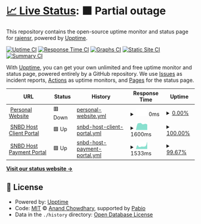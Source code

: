 # [📈 Live Status](https://rajensr.github.io/personal_uptime_monitor): <!--live status--> **🟧 Partial outage**

This repository contains the open-source uptime monitor and status page for [rajensr](https://rajensr.github.io/personal_uptime_monitor), powered by [Upptime](https://github.com/upptime/upptime).

[![Uptime CI](https://github.com/rajensr/personal_uptime_monitor/workflows/Uptime%20CI/badge.svg)](https://github.com/rajensr/personal_uptime_monitor/actions?query=workflow%3A%22Uptime+CI%22)
[![Response Time CI](https://github.com/rajensr/personal_uptime_monitor/workflows/Response%20Time%20CI/badge.svg)](https://github.com/rajensr/personal_uptime_monitor/actions?query=workflow%3A%22Response+Time+CI%22)
[![Graphs CI](https://github.com/rajensr/personal_uptime_monitor/workflows/Graphs%20CI/badge.svg)](https://github.com/rajensr/personal_uptime_monitor/actions?query=workflow%3A%22Graphs+CI%22)
[![Static Site CI](https://github.com/rajensr/personal_uptime_monitor/workflows/Static%20Site%20CI/badge.svg)](https://github.com/rajensr/personal_uptime_monitor/actions?query=workflow%3A%22Static+Site+CI%22)
[![Summary CI](https://github.com/rajensr/personal_uptime_monitor/workflows/Summary%20CI/badge.svg)](https://github.com/rajensr/personal_uptime_monitor/actions?query=workflow%3A%22Summary+CI%22)

With [Upptime](https://upptime.js.org), you can get your own unlimited and free uptime monitor and status page, powered entirely by a GitHub repository. We use [Issues](https://github.com/rajensr/personal_uptime_monitor/issues) as incident reports, [Actions](https://github.com/rajensr/personal_uptime_monitor/actions) as uptime monitors, and [Pages](https://rajensr.github.io/personal_uptime_monitor) for the status page.

<!--start: status pages-->
<!-- This summary is generated by Upptime (https://github.com/upptime/upptime) -->
<!-- Do not edit this manually, your changes will be overwritten -->
<!-- prettier-ignore -->
| URL | Status | History | Response Time | Uptime |
| --- | ------ | ------- | ------------- | ------ |
| <img alt="" src="https://icons.duckduckgo.com/ip3/rajensikder.com.ico" height="13"> [Personal Website](https://rajensikder.com/) | 🟥 Down | [personal-website.yml](https://github.com/rajensr/personal_uptime_monitor/commits/HEAD/history/personal-website.yml) | <details><summary><img alt="Response time graph" src="./graphs/personal-website/response-time-week.png" height="20"> 0ms</summary><br><a href="https://uptime.rajensikder.com/history/personal-website"><img alt="Response time 0" src="https://img.shields.io/endpoint?url=https%3A%2F%2Fraw.githubusercontent.com%2Frajensr%2Fpersonal_uptime_monitor%2FHEAD%2Fapi%2Fpersonal-website%2Fresponse-time.json"></a><br><a href="https://uptime.rajensikder.com/history/personal-website"><img alt="24-hour response time 0" src="https://img.shields.io/endpoint?url=https%3A%2F%2Fraw.githubusercontent.com%2Frajensr%2Fpersonal_uptime_monitor%2FHEAD%2Fapi%2Fpersonal-website%2Fresponse-time-day.json"></a><br><a href="https://uptime.rajensikder.com/history/personal-website"><img alt="7-day response time 0" src="https://img.shields.io/endpoint?url=https%3A%2F%2Fraw.githubusercontent.com%2Frajensr%2Fpersonal_uptime_monitor%2FHEAD%2Fapi%2Fpersonal-website%2Fresponse-time-week.json"></a><br><a href="https://uptime.rajensikder.com/history/personal-website"><img alt="30-day response time 0" src="https://img.shields.io/endpoint?url=https%3A%2F%2Fraw.githubusercontent.com%2Frajensr%2Fpersonal_uptime_monitor%2FHEAD%2Fapi%2Fpersonal-website%2Fresponse-time-month.json"></a><br><a href="https://uptime.rajensikder.com/history/personal-website"><img alt="1-year response time 0" src="https://img.shields.io/endpoint?url=https%3A%2F%2Fraw.githubusercontent.com%2Frajensr%2Fpersonal_uptime_monitor%2FHEAD%2Fapi%2Fpersonal-website%2Fresponse-time-year.json"></a></details> | <details><summary><a href="https://uptime.rajensikder.com/history/personal-website">0.00%</a></summary><a href="https://uptime.rajensikder.com/history/personal-website"><img alt="All-time uptime 0.00%" src="https://img.shields.io/endpoint?url=https%3A%2F%2Fraw.githubusercontent.com%2Frajensr%2Fpersonal_uptime_monitor%2FHEAD%2Fapi%2Fpersonal-website%2Fuptime.json"></a><br><a href="https://uptime.rajensikder.com/history/personal-website"><img alt="24-hour uptime 0.00%" src="https://img.shields.io/endpoint?url=https%3A%2F%2Fraw.githubusercontent.com%2Frajensr%2Fpersonal_uptime_monitor%2FHEAD%2Fapi%2Fpersonal-website%2Fuptime-day.json"></a><br><a href="https://uptime.rajensikder.com/history/personal-website"><img alt="7-day uptime 0.00%" src="https://img.shields.io/endpoint?url=https%3A%2F%2Fraw.githubusercontent.com%2Frajensr%2Fpersonal_uptime_monitor%2FHEAD%2Fapi%2Fpersonal-website%2Fuptime-week.json"></a><br><a href="https://uptime.rajensikder.com/history/personal-website"><img alt="30-day uptime 0.00%" src="https://img.shields.io/endpoint?url=https%3A%2F%2Fraw.githubusercontent.com%2Frajensr%2Fpersonal_uptime_monitor%2FHEAD%2Fapi%2Fpersonal-website%2Fuptime-month.json"></a><br><a href="https://uptime.rajensikder.com/history/personal-website"><img alt="1-year uptime 0.00%" src="https://img.shields.io/endpoint?url=https%3A%2F%2Fraw.githubusercontent.com%2Frajensr%2Fpersonal_uptime_monitor%2FHEAD%2Fapi%2Fpersonal-website%2Fuptime-year.json"></a></details>
| <img alt="" src="https://icons.duckduckgo.com/ip3/app.snbdhost.com.ico" height="13"> [SNBD Host Client Portal](https://app.snbdhost.com/) | 🟩 Up | [snbd-host-client-portal.yml](https://github.com/rajensr/personal_uptime_monitor/commits/HEAD/history/snbd-host-client-portal.yml) | <details><summary><img alt="Response time graph" src="./graphs/snbd-host-client-portal/response-time-week.png" height="20"> 1600ms</summary><br><a href="https://uptime.rajensikder.com/history/snbd-host-client-portal"><img alt="Response time 2405" src="https://img.shields.io/endpoint?url=https%3A%2F%2Fraw.githubusercontent.com%2Frajensr%2Fpersonal_uptime_monitor%2FHEAD%2Fapi%2Fsnbd-host-client-portal%2Fresponse-time.json"></a><br><a href="https://uptime.rajensikder.com/history/snbd-host-client-portal"><img alt="24-hour response time 1491" src="https://img.shields.io/endpoint?url=https%3A%2F%2Fraw.githubusercontent.com%2Frajensr%2Fpersonal_uptime_monitor%2FHEAD%2Fapi%2Fsnbd-host-client-portal%2Fresponse-time-day.json"></a><br><a href="https://uptime.rajensikder.com/history/snbd-host-client-portal"><img alt="7-day response time 1600" src="https://img.shields.io/endpoint?url=https%3A%2F%2Fraw.githubusercontent.com%2Frajensr%2Fpersonal_uptime_monitor%2FHEAD%2Fapi%2Fsnbd-host-client-portal%2Fresponse-time-week.json"></a><br><a href="https://uptime.rajensikder.com/history/snbd-host-client-portal"><img alt="30-day response time 2405" src="https://img.shields.io/endpoint?url=https%3A%2F%2Fraw.githubusercontent.com%2Frajensr%2Fpersonal_uptime_monitor%2FHEAD%2Fapi%2Fsnbd-host-client-portal%2Fresponse-time-month.json"></a><br><a href="https://uptime.rajensikder.com/history/snbd-host-client-portal"><img alt="1-year response time 2405" src="https://img.shields.io/endpoint?url=https%3A%2F%2Fraw.githubusercontent.com%2Frajensr%2Fpersonal_uptime_monitor%2FHEAD%2Fapi%2Fsnbd-host-client-portal%2Fresponse-time-year.json"></a></details> | <details><summary><a href="https://uptime.rajensikder.com/history/snbd-host-client-portal">100.00%</a></summary><a href="https://uptime.rajensikder.com/history/snbd-host-client-portal"><img alt="All-time uptime 100.00%" src="https://img.shields.io/endpoint?url=https%3A%2F%2Fraw.githubusercontent.com%2Frajensr%2Fpersonal_uptime_monitor%2FHEAD%2Fapi%2Fsnbd-host-client-portal%2Fuptime.json"></a><br><a href="https://uptime.rajensikder.com/history/snbd-host-client-portal"><img alt="24-hour uptime 100.00%" src="https://img.shields.io/endpoint?url=https%3A%2F%2Fraw.githubusercontent.com%2Frajensr%2Fpersonal_uptime_monitor%2FHEAD%2Fapi%2Fsnbd-host-client-portal%2Fuptime-day.json"></a><br><a href="https://uptime.rajensikder.com/history/snbd-host-client-portal"><img alt="7-day uptime 100.00%" src="https://img.shields.io/endpoint?url=https%3A%2F%2Fraw.githubusercontent.com%2Frajensr%2Fpersonal_uptime_monitor%2FHEAD%2Fapi%2Fsnbd-host-client-portal%2Fuptime-week.json"></a><br><a href="https://uptime.rajensikder.com/history/snbd-host-client-portal"><img alt="30-day uptime 100.00%" src="https://img.shields.io/endpoint?url=https%3A%2F%2Fraw.githubusercontent.com%2Frajensr%2Fpersonal_uptime_monitor%2FHEAD%2Fapi%2Fsnbd-host-client-portal%2Fuptime-month.json"></a><br><a href="https://uptime.rajensikder.com/history/snbd-host-client-portal"><img alt="1-year uptime 100.00%" src="https://img.shields.io/endpoint?url=https%3A%2F%2Fraw.githubusercontent.com%2Frajensr%2Fpersonal_uptime_monitor%2FHEAD%2Fapi%2Fsnbd-host-client-portal%2Fuptime-year.json"></a></details>
| <img alt="" src="https://icons.duckduckgo.com/ip3/securepayment.snbdhost.com.ico" height="13"> [SNBD Host Payment Portal](https://securepayment.snbdhost.com) | 🟩 Up | [snbd-host-payment-portal.yml](https://github.com/rajensr/personal_uptime_monitor/commits/HEAD/history/snbd-host-payment-portal.yml) | <details><summary><img alt="Response time graph" src="./graphs/snbd-host-payment-portal/response-time-week.png" height="20"> 1533ms</summary><br><a href="https://uptime.rajensikder.com/history/snbd-host-payment-portal"><img alt="Response time 2035" src="https://img.shields.io/endpoint?url=https%3A%2F%2Fraw.githubusercontent.com%2Frajensr%2Fpersonal_uptime_monitor%2FHEAD%2Fapi%2Fsnbd-host-payment-portal%2Fresponse-time.json"></a><br><a href="https://uptime.rajensikder.com/history/snbd-host-payment-portal"><img alt="24-hour response time 1127" src="https://img.shields.io/endpoint?url=https%3A%2F%2Fraw.githubusercontent.com%2Frajensr%2Fpersonal_uptime_monitor%2FHEAD%2Fapi%2Fsnbd-host-payment-portal%2Fresponse-time-day.json"></a><br><a href="https://uptime.rajensikder.com/history/snbd-host-payment-portal"><img alt="7-day response time 1533" src="https://img.shields.io/endpoint?url=https%3A%2F%2Fraw.githubusercontent.com%2Frajensr%2Fpersonal_uptime_monitor%2FHEAD%2Fapi%2Fsnbd-host-payment-portal%2Fresponse-time-week.json"></a><br><a href="https://uptime.rajensikder.com/history/snbd-host-payment-portal"><img alt="30-day response time 2035" src="https://img.shields.io/endpoint?url=https%3A%2F%2Fraw.githubusercontent.com%2Frajensr%2Fpersonal_uptime_monitor%2FHEAD%2Fapi%2Fsnbd-host-payment-portal%2Fresponse-time-month.json"></a><br><a href="https://uptime.rajensikder.com/history/snbd-host-payment-portal"><img alt="1-year response time 2035" src="https://img.shields.io/endpoint?url=https%3A%2F%2Fraw.githubusercontent.com%2Frajensr%2Fpersonal_uptime_monitor%2FHEAD%2Fapi%2Fsnbd-host-payment-portal%2Fresponse-time-year.json"></a></details> | <details><summary><a href="https://uptime.rajensikder.com/history/snbd-host-payment-portal">99.67%</a></summary><a href="https://uptime.rajensikder.com/history/snbd-host-payment-portal"><img alt="All-time uptime 99.08%" src="https://img.shields.io/endpoint?url=https%3A%2F%2Fraw.githubusercontent.com%2Frajensr%2Fpersonal_uptime_monitor%2FHEAD%2Fapi%2Fsnbd-host-payment-portal%2Fuptime.json"></a><br><a href="https://uptime.rajensikder.com/history/snbd-host-payment-portal"><img alt="24-hour uptime 100.00%" src="https://img.shields.io/endpoint?url=https%3A%2F%2Fraw.githubusercontent.com%2Frajensr%2Fpersonal_uptime_monitor%2FHEAD%2Fapi%2Fsnbd-host-payment-portal%2Fuptime-day.json"></a><br><a href="https://uptime.rajensikder.com/history/snbd-host-payment-portal"><img alt="7-day uptime 99.67%" src="https://img.shields.io/endpoint?url=https%3A%2F%2Fraw.githubusercontent.com%2Frajensr%2Fpersonal_uptime_monitor%2FHEAD%2Fapi%2Fsnbd-host-payment-portal%2Fuptime-week.json"></a><br><a href="https://uptime.rajensikder.com/history/snbd-host-payment-portal"><img alt="30-day uptime 99.08%" src="https://img.shields.io/endpoint?url=https%3A%2F%2Fraw.githubusercontent.com%2Frajensr%2Fpersonal_uptime_monitor%2FHEAD%2Fapi%2Fsnbd-host-payment-portal%2Fuptime-month.json"></a><br><a href="https://uptime.rajensikder.com/history/snbd-host-payment-portal"><img alt="1-year uptime 99.08%" src="https://img.shields.io/endpoint?url=https%3A%2F%2Fraw.githubusercontent.com%2Frajensr%2Fpersonal_uptime_monitor%2FHEAD%2Fapi%2Fsnbd-host-payment-portal%2Fuptime-year.json"></a></details>

<!--end: status pages-->

[**Visit our status website →**](https://rajensr.github.io/personal_uptime_monitor)

## 📄 License

- Powered by: [Upptime](https://github.com/upptime/upptime)
- Code: [MIT](./LICENSE) © [Anand Chowdhary](https://anandchowdhary.com), supported by [Pabio](https://pabio.com)
- Data in the `./history` directory: [Open Database License](https://opendatacommons.org/licenses/odbl/1-0/)

